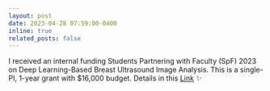 ```yaml
---
layout: post
date: 2023-04-28 07:59:00-0400
inline: true
related_posts: false
---
```


I received an internal funding Students Partnering with Faculty (SpF) 2023 on Deep Learning-Based Breast Ultrasound Image Analysis.
This is a single-PI, 1-year grant with $16,000 budget. Details in this [Link](https://www.kean.edu/offices/research-and-sponsored-programs/internal-funding-research/students-partnering-faculty-spf) :sparkles: